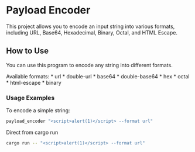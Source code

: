 # Payload Encoder

This project allows you to encode an input string into various formats, including URL, Base64, Hexadecimal, Binary, Octal, and HTML Escape.

## How to Use

You can use this program to encode any string into different formats.

Available formats:
    * url
    * double-url
    * base64
    * double-base64
    * hex
    * octal
    * html-escape
    * binary


### Usage Examples

To encode a simple string:

```bash
payload_encoder "<script>alert(1)</script> --format url" 
```

Direct from cargo run
```bash
cargo run -- "<script>alert(1)</script> --format url" 
```
